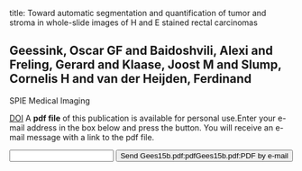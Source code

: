 title: Toward automatic segmentation and quantification of tumor and stroma in whole-slide images of H and E stained rectal carcinomas

## Geessink, Oscar GF and Baidoshvili, Alexi and Freling, Gerard and Klaase, Joost M and Slump, Cornelis H and van der Heijden, Ferdinand
SPIE Medical Imaging

<a href="https://doi.org/10.1117/12.2081665">DOI</a>
A <b>pdf file</b> of this publication is available for personal use.Enter your e-mail address in the box below and press the button. You will receive an e-mail message with a link to the pdf file.
<form action="sender.php">  <input type="text" name="email">  <input type="submit" value="Send Gees15b.pdf:pdfGees15b.pdf:PDF by e-mail"></form>